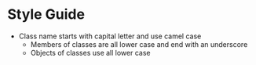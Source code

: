 # Style Guide

- Class name starts with capital letter and use camel case
	- Members of classes are all lower case and end with an underscore
	- Objects of classes use all lower case